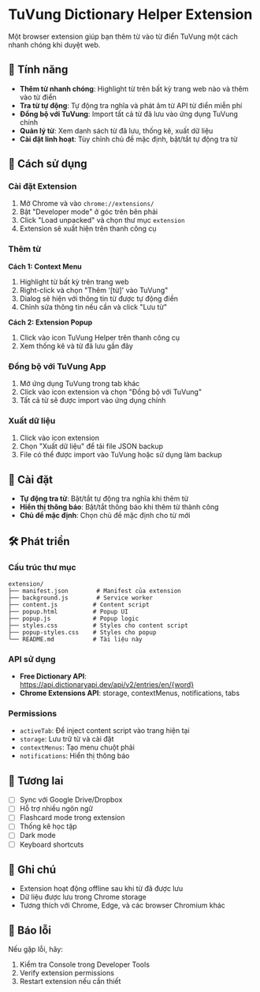 # TuVung Dictionary Helper Extension

Một browser extension giúp bạn thêm từ vào từ điển TuVung một cách nhanh chóng khi duyệt web.

## 🌟 Tính năng

- **Thêm từ nhanh chóng**: Highlight từ trên bất kỳ trang web nào và thêm vào từ điển
- **Tra từ tự động**: Tự động tra nghĩa và phát âm từ API từ điển miễn phí
- **Đồng bộ với TuVung**: Import tất cả từ đã lưu vào ứng dụng TuVung chính
- **Quản lý từ**: Xem danh sách từ đã lưu, thống kê, xuất dữ liệu
- **Cài đặt linh hoạt**: Tùy chỉnh chủ đề mặc định, bật/tắt tự động tra từ

## 📱 Cách sử dụng

### Cài đặt Extension

1. Mở Chrome và vào `chrome://extensions/`
2. Bật "Developer mode" ở góc trên bên phải
3. Click "Load unpacked" và chọn thư mục `extension`
4. Extension sẽ xuất hiện trên thanh công cụ

### Thêm từ

**Cách 1: Context Menu**
1. Highlight từ bất kỳ trên trang web
2. Right-click và chọn "Thêm '[từ]' vào TuVung"
3. Dialog sẽ hiện với thông tin từ được tự động điền
4. Chỉnh sửa thông tin nếu cần và click "Lưu từ"

**Cách 2: Extension Popup**
1. Click vào icon TuVung Helper trên thanh công cụ
2. Xem thống kê và từ đã lưu gần đây

### Đồng bộ với TuVung App

1. Mở ứng dụng TuVung trong tab khác
2. Click vào icon extension và chọn "Đồng bộ với TuVung"
3. Tất cả từ sẽ được import vào ứng dụng chính

### Xuất dữ liệu

1. Click vào icon extension
2. Chọn "Xuất dữ liệu" để tải file JSON backup
3. File có thể được import vào TuVung hoặc sử dụng làm backup

## 🔧 Cài đặt

- **Tự động tra từ**: Bật/tắt tự động tra nghĩa khi thêm từ
- **Hiển thị thông báo**: Bật/tắt thông báo khi thêm từ thành công
- **Chủ đề mặc định**: Chọn chủ đề mặc định cho từ mới

## 🛠️ Phát triển

### Cấu trúc thư mục

```
extension/
├── manifest.json        # Manifest của extension
├── background.js        # Service worker
├── content.js          # Content script
├── popup.html          # Popup UI
├── popup.js            # Popup logic
├── styles.css          # Styles cho content script
├── popup-styles.css    # Styles cho popup
└── README.md           # Tài liệu này
```

### API sử dụng

- **Free Dictionary API**: https://api.dictionaryapi.dev/api/v2/entries/en/{word}
- **Chrome Extensions API**: storage, contextMenus, notifications, tabs

### Permissions

- `activeTab`: Để inject content script vào trang hiện tại
- `storage`: Lưu trữ từ và cài đặt
- `contextMenus`: Tạo menu chuột phải
- `notifications`: Hiển thị thông báo

## 🚀 Tương lai

- [ ] Sync với Google Drive/Dropbox
- [ ] Hỗ trợ nhiều ngôn ngữ
- [ ] Flashcard mode trong extension
- [ ] Thống kê học tập
- [ ] Dark mode
- [ ] Keyboard shortcuts

## 📝 Ghi chú

- Extension hoạt động offline sau khi từ đã được lưu
- Dữ liệu được lưu trong Chrome storage
- Tương thích với Chrome, Edge, và các browser Chromium khác

## 🐛 Báo lỗi

Nếu gặp lỗi, hãy:
1. Kiểm tra Console trong Developer Tools
2. Verify extension permissions
3. Restart extension nếu cần thiết
